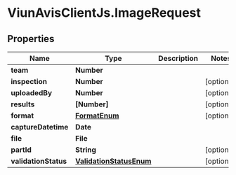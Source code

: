 # ViunAvisClientJs.ImageRequest

## Properties

| Name                 | Type                                                | Description | Notes      |
| -------------------- | --------------------------------------------------- | ----------- | ---------- |
| **team**             | **Number**                                          |             |
| **inspection**       | **Number**                                          |             | [optional] |
| **uploadedBy**       | **Number**                                          |             | [optional] |
| **results**          | **[Number]**                                        |             | [optional] |
| **format**           | [**FormatEnum**](FormatEnum.md)                     |             | [optional] |
| **captureDatetime**  | **Date**                                            |             |
| **file**             | **File**                                            |             |
| **partId**           | **String**                                          |             | [optional] |
| **validationStatus** | [**ValidationStatusEnum**](ValidationStatusEnum.md) |             | [optional] |
